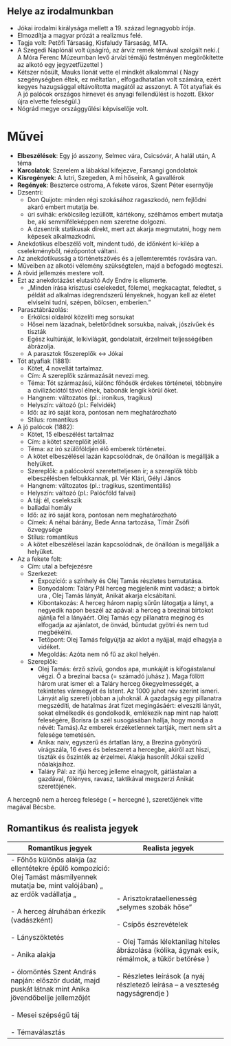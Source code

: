 ## Helye az irodalmunkban
- Jókai irodalmi királysága mellett a 19. század legnagyobb írója.
- Elmozdítja a magyar prózát a realizmus felé.
- Tagja volt: Petőfi Társaság, Kisfaludy Társaság, MTA.
- A Szegedi Naplónál volt újságíró, az árvíz remek témával szolgált neki.( A Móra Ferenc Múzeumban levő árvízi témájú festményen megörökítette az alkotó egy jegyzetfüzettel )
- Kétszer nősült, Mauks Ilonát vette el mindkét alkalommal ( Nagy szegénységben éltek, ez méltatlan , elfogadhatatlan volt számára, ezért kegyes hazugsággal eltávolította magától az asszonyt. A Tót atyafiak és A jó palócok országos hírnevet és anyagi fellendülést is hozott. Ekkor újra elvette feleségül.)
- Nógrád megye országgyűlési képviselője volt.

# Művei
- **Elbeszélések**: Egy jó asszony, Selmec vára, Csicsóvár, A halál után, A téma
- **Karcolatok**: Szerelem a lábakkal kifejezve, Farsangi gondolatok
- **Kisregények**: A lutri, Szegeden, A mi hőseink, A gavallérok
- **Regények**: Beszterce ostroma, A fekete város, Szent Péter esernyője
- Dzsentri:
  - Don Quijote: minden régi szokásához ragaszkodó, nem fejlődni akaró embert mutatja be.
  - úri svihák: erkölcsileg lezüllött, kártékony, szélhámos embert mutatja be, aki semmiféleképpen nem szeretne dolgozni.
  - A dzsentrik statikusak direkt, mert azt akarja megmutatni, hogy nem képesek alkalmazkodni.
- Anekdotikus elbeszélő volt, mindent tudó, de időnként ki-kilép a cselekményből, nézőpontot váltani.
- Az anekdotikusság a történetszövés és a jellemteremtés rovására van.
- Műveiben az alkotói vélemény szükségtelen, majd a befogadó megteszi.
- A rövid jellemzés mestere volt.
- Ezt az anekdotázást elutasító Ady Endre is elismerte.
    - „Minden írása krisztusi cselekedet, fölemel, megkacagtat, feledtet, s példát ad alkalmas idegrendszerű lényeknek, hogyan kell az életet elviselni tudni, szépen, bölcsen, emberien.”
- Parasztábrázolás:
    - Erkölcsi oldalról közelíti meg sorsukat
    - Hősei nem lázadnak, beletörődnek sorsukba, naivak, jószívűek és tiszták
    - Egész kultúráját, lelkivilágát, gondolatait, érzelmeit teljességében ábrázolja.
    - A parasztok főszereplők <-> Jókai
- Tót atyafiak (1881):
    - Kötet, 4 novellát tartalmaz.
    - Cím: A szereplők származását nevezi meg.
    - Téma: Tót származású, különc főhősök érdekes történetei, többnyire a civilizációtól távol élnek, babonák lengik körül őket.
    - Hangnem: változatos (pl.: ironikus, tragikus)
    - Helyszín: változó (pl.: Felvidék)
    - Idő: az író saját kora, pontosan nem meghatározható
    - Stílus: romantikus
- A jó palócok (1882):
    - Kötet, 15 elbeszélést tartalmaz
    - Cím: a kötet szereplőit jelöli.
    - Téma: az író szülőföldjén élő emberek történetei.
    - A kötet elbeszélései lazán kapcsolódnak, de önállóan is megállják a helyüket.
    - Szereplők: a palócokról szeretetteljesen ír; a szereplők több elbeszélésben felbukkannak, pl. Vér Klári, Gélyi János
    - Hangnem: változatos (pl.: tragikus, szentimentális)
    - Helyszín: változó (pl.: Palócföld falvai)
    - A táj: él, cselekszik
    - balladai homály
    - Idő: az író saját kora, pontosan nem meghatározható
    - Címek: A néhai bárány, Bede Anna tartozása, Tímár Zsófi özvegysége
    - Stílus: romantikus
    - A kötet elbeszélései lazán kapcsolódnak, de önállóan is megállják a helyüket.
- Az a fekete folt:
    - Cím: utal a befejezésre
    - Szerkezet:
        - Expozíció: a színhely és Olej Tamás részletes bemutatása.
        - Bonyodalom: Taláry Pál herceg megjelenik mint vadász; a birtok ura , Olej Tamás lányát, Anikát akarja elcsábítani.
        - Kibontakozás: A herceg három napig sűrűn látogatja a lányt, a negyedik napon beszél az apával: a herceg a brezinai birtokot ajánlja fel a lányáért. Olej Tamás egy pillanatra meginog és elfogadja az ajánlatot, de önvád, bűntudat gyötri és nem tud megbékélni.
        - Tetőpont: Olej Tamás felgyújtja az aklot a nyájjal, majd elhagyja a vidéket.
        - Megoldás: Azóta nem nő fű az akol helyén.
    - Szereplők:
        - Olej Tamás: érző szívű, gondos apa, munkáját is kifogástalanul végzi. Ő a brezinai bacsa (= számadó juhász ). Maga fölött három urat ismer el: a Taláry herceg őkegyelmességét, a tekintetes vármegyét és Istent. Az 1000 juhot név szerint ismeri. Lányát alig szereti jobban a juhoknál. A gazdagság egy pillanatra megszédíti, de hatalmas árat fizet megingásáért: elveszíti lányát, sokat elmélkedik és gondolkodik, emlékezik nap mint nap halott feleségére, Borisra (a szél susogásában hallja, hogy mondja a névét: Tamás).Az emberek érzéketlennek tartják, mert nem sírt a felesége temetésén.
        - Anika: naiv, egyszerű és ártatlan lány, a Brezina gyönyörű virágszála, 16 éves és beleszeret a hercegbe, akiről azt hiszi, tiszták és őszinték az érzelmei. Alakja hasonlít Jókai szelíd nőalakjaihoz.
        - Taláry Pál: az ifjú herceg jelleme elnagyolt, gátlástalan a gazdával, fölényes, ravasz, taktikával megszerzi Anikát szeretőjének.

A hercegnő nem a herceg felesége ( = hercegné ), szeretőjének vitte magával Bécsbe.
 
## Romantikus és realista jegyek
| Romantikus jegyek                                                                                                                                                                                                                                                                                                                                                                                                              | Realista jegyek                                                                                                                                                                                                                                                                     |
| ------------------------------------------------------------------------------------------------------------------------------------------------------------------------------------------------------------------------------------------------------------------------------------------------------------------------------------------------------------------------------------------------------------------------------ | ----------------------------------------------------------------------------------------------------------------------------------------------------------------------------------------------------------------------------------------------------------------------------------- |
| - Főhős különös alakja (az ellentétekre épülő kompozíció: Olej Tamást másmilyennek mutatja be, mint valójában) „ az erdők vadállatja „<br>    <br>- A herceg álruhában érkezik (vadászként)<br>    <br>- Lányszöktetés<br>    <br>- Anika alakja<br>    <br>- ólomöntés Szent András napján: először dudát, majd puskát látnak mint Anika jövendőbelije jellemzőjét<br>    <br>- Mesei szépségű táj<br>    <br>- Témaválasztás | - Arisztokrataellenesség „selymes szobák hőse”<br>    <br>- Csípős észrevételek<br>    <br>- Olej Tamás lélektanilag hiteles ábrázolása (kólika, ágynak esik, rémálmok, a tükör betörése )<br>    <br>- Részletes leírások (a nyáj részletező leírása – a veszteség nagyságrendje ) |
